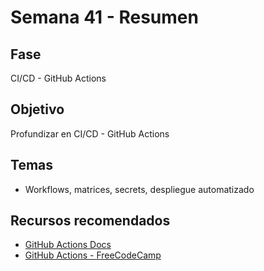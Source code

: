 # Semana 41 - Resumen

## Fase
CI/CD - GitHub Actions

## Objetivo
Profundizar en CI/CD - GitHub Actions

## Temas
- Workflows, matrices, secrets, despliegue automatizado

## Recursos recomendados
- [GitHub Actions Docs](https://docs.github.com/en/actions)
- [GitHub Actions - FreeCodeCamp](https://www.freecodecamp.org/news/github-actions-ci-cd-pipeline/)
